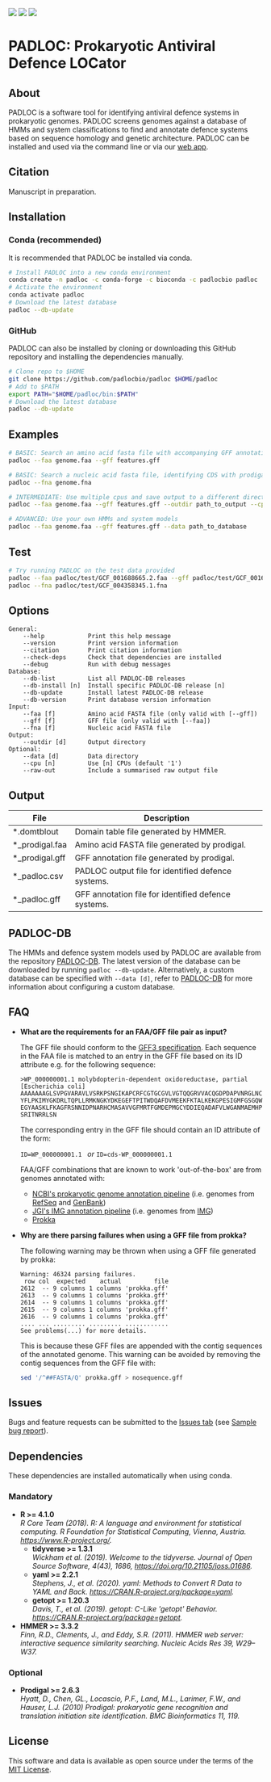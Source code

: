 <a href="https://github.com/padlocbio/padloc/LICENSE" alt="License"><img src="https://img.shields.io/github/license/padlocbio/padloc" /></a> <a href="https://github.com/padlocbio/padloc/" alt="Last update"><img src="https://img.shields.io/github/last-commit/padlocbio/padloc?label=last%20update" /></a> <a href="https://github.com/padlocbio/padloc/releases" alt="Release"><img src="https://img.shields.io/github/v/release/padlocbio/padloc" /></a> 

# PADLOC: Prokaryotic Antiviral Defence LOCator

## About

PADLOC is a software tool for identifying antiviral defence systems in prokaryotic genomes. PADLOC screens genomes against a database of HMMs and system classifications to find and annotate defence systems based on sequence homology and genetic architecture. PADLOC can be installed and used via the command line or via our [web app](https://padloc.otago.ac.nz).

## Citation

Manuscript in preparation.

## Installation

### Conda (recommended)

It is recommended that PADLOC be installed via conda.

```bash
# Install PADLOC into a new conda environment
conda create -n padloc -c conda-forge -c bioconda -c padlocbio padloc
# Activate the environment
conda activate padloc
# Download the latest database
padloc --db-update
```

### GitHub

PADLOC can also be installed by cloning or downloading this GitHub repository and installing the dependencies manually.

```bash
# Clone repo to $HOME
git clone https://github.com/padlocbio/padloc $HOME/padloc
# Add to $PATH
export PATH="$HOME/padloc/bin:$PATH"
# Download the latest database
padloc --db-update
```

## Examples

```bash
# BASIC: Search an amino acid fasta file with accompanying GFF annotations
padloc --faa genome.faa --gff features.gff
```

```bash
# BASIC: Search a nucleic acid fasta file, identifying CDS with prodigal
padloc --fna genome.fna
```

```bash
# INTERMEDIATE: Use multiple cpus and save output to a different directory
padloc --faa genome.faa --gff features.gff --outdir path_to_output --cpu 4
```

```bash
# ADVANCED: Use your own HMMs and system models
padloc --faa genome.faa --gff features.gff --data path_to_database
```

## Test

```bash
# Try running PADLOC on the test data provided
padloc --faa padloc/test/GCF_001688665.2.faa --gff padloc/test/GCF_001688665.2.gff
padloc --fna padloc/test/GCF_004358345.1.fna
```

## Options

```
General:
    --help            Print this help message
    --version         Print version information
    --citation        Print citation information
    --check-deps      Check that dependencies are installed
    --debug           Run with debug messages
Database:
    --db-list         List all PADLOC-DB releases
    --db-install [n]  Install specific PADLOC-DB release [n]
    --db-update       Install latest PADLOC-DB release
    --db-version      Print database version information
Input:
    --faa [f]         Amino acid FASTA file (only valid with [--gff])
    --gff [f]         GFF file (only valid with [--faa])
    --fna [f]         Nucleic acid FASTA file
Output:
    --outdir [d]      Output directory
Optional:
    --data [d]        Data directory
    --cpu [n]         Use [n] CPUs (default '1')
    --raw-out         Include a summarised raw output file
```

## Output

| File           | Description                                         |
| -------------- | --------------------------------------------------- |
| *.domtblout    | Domain table file generated by HMMER.               |
| *_prodigal.faa | Amino acid FASTA file generated by prodigal.        |
| *_prodigal.gff | GFF annotation file generated by prodigal.          |
| *_padloc.csv   | PADLOC output file for identified defence systems.  |
| *_padloc.gff   | GFF annotation file for identified defence systems. |

## PADLOC-DB

The HMMs and defence system models used by PADLOC are available from the repository [PADLOC-DB](https://github.com/leightonpayne/padloc-db). The latest version of the database can be downloaded by running `padloc --db-update`. Alternatively, a custom database can be specified with `--data [d]`, refer to [PADLOC-DB](https://github.com/leightonpayne/padloc-db) for more information about configuring a custom database.

## FAQ

- **What are the requirements for an FAA/GFF file pair as input?**

  The GFF file should conform to the [GFF3 specification](https://github.com/The-Sequence-Ontology/Specifications/blob/master/gff3.md). Each sequence in the FAA file is matched to an entry in the GFF file based on its ID attribute e.g. for the following sequence:

  ```
  >WP_000000001.1 molybdopterin-dependent oxidoreductase, partial [Escherichia coli]
  AAAAAAAGLSVPGVARAVLVSRKPSNGIKAPCRFCGTGCGVLVGTQQGRVVACQGDPDAPVNRGLNCIKG
  YFLPKIMYGKDRLTQPLLRMKNGKYDKEGEFTPITWDQAFDVMEEKFKTALKEKGPESIGMFGSGQWTIW
  EGYAASKLFKAGFRSNNIDPNARHCMASAVVGFMRTFGMDEPMGCYDDIEQADAFVLWGANMAEMHPILW
  SRITNRRLSN
  ```

  The corresponding entry in the GFF file should contain an ID attribute of the form:

  `ID=WP_000000001.1 ` *or* ``ID=cds-WP_000000001.1 ``

  FAA/GFF combinations that are known to work 'out-of-the-box' are from genomes annotated with:

  - [NCBI's prokaryotic genome annotation pipeline](https://doi.org/10.1093/nar/gkw569) (i.e. genomes from [RefSeq](https://www.ncbi.nlm.nih.gov/refseq/) and [GenBank](https://www.ncbi.nlm.nih.gov/genbank/)) 
  - [JGI's IMG annotation pipeline](https://img.jgi.doe.gov/docs/pipelineV5/) (i.e. genomes from [IMG](https://img.jgi.doe.gov/cgi-bin/mer/main.cgi?section=TreeFile&page=domain&domain=all))
  - [Prokka](https://github.com/tseemann/prokka)

- **Why are there parsing failures when using a GFF file from prokka?**

  The following warning may be thrown when using a GFF file generated by prokka:

  ```
  Warning: 46324 parsing failures.
   row col  expected    actual         file
  2612  -- 9 columns 1 columns 'prokka.gff'
  2613  -- 9 columns 1 columns 'prokka.gff'
  2614  -- 9 columns 1 columns 'prokka.gff'
  2615  -- 9 columns 1 columns 'prokka.gff'
  2616  -- 9 columns 1 columns 'prokka.gff'
  .... ... ......... ......... ............
  See problems(...) for more details.
  ```

  This is because these GFF files are appended with the contig sequences of the annotated genome. This warning can be avoided by removing the contig sequences from the GFF file with:

  ```bash
  sed '/^##FASTA/Q' prokka.gff > nosequence.gff
  ```

## Issues

Bugs and feature requests can be submitted to the [Issues tab](https://github.com/leightonpayne/padloc/issues) (see [Sample bug report](/../../issues/6)).

## Dependencies

These dependencies are installed automatically when using conda.

### Mandatory

- **R >= 4.1.0**  
  *R Core Team (2018). R: A language and environment for statistical computing. R Foundation for Statistical Computing, Vienna, Austria. https://www.R-project.org/.*
  - **tidyverse >= 1.3.1**  
    *Wickham et al. (2019). Welcome to the tidyverse. Journal of Open Source Software, 4(43), 1686, https://doi.org/10.21105/joss.01686.*
  - **yaml >= 2.2.1**  
    *Stephens, J., et al. (2020). yaml: Methods to Convert R Data to YAML and Back. https://CRAN.R-project.org/package=yaml.*
  - **getopt >= 1.20.3**  
    *Davis, T., et al. (2019). getopt: C-Like 'getopt' Behavior. https://CRAN.R-project.org/package=getopt.*
- **HMMER >= 3.3.2**  
*Finn, R.D., Clements, J., and Eddy, S.R. (2011). HMMER web server: interactive sequence similarity searching. Nucleic Acids Res 39, W29–W37.*

### Optional

- **Prodigal >= 2.6.3**  
  *Hyatt, D., Chen, GL., Locascio, P.F., Land, M.L., Larimer, F.W., and Hauser, L.J. (2010) Prodigal: prokaryotic gene recognition and translation initiation site identification. BMC Bioinformatics 11, 119.*

## License

This software and data is available as open source under the terms of the [MIT License](http://opensource.org/licenses/MIT).
